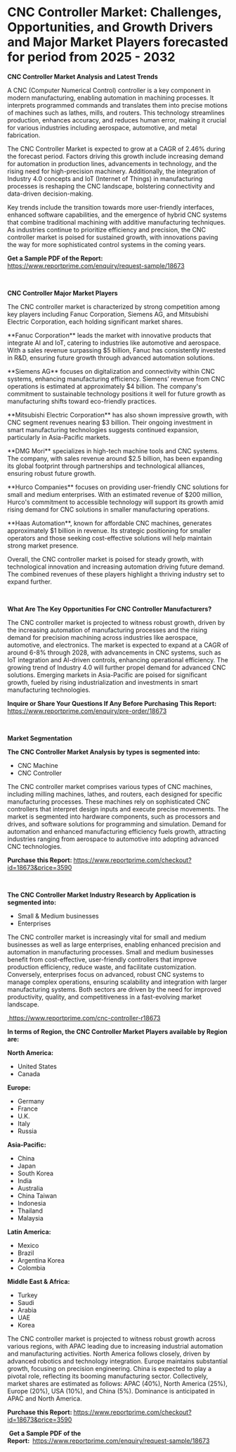 <p><h1>CNC Controller Market: Challenges, Opportunities, and Growth Drivers and Major Market Players forecasted for period from 2025 - 2032</h1></p><p><strong>CNC Controller Market Analysis and Latest Trends</strong></p>
<p><p>A CNC (Computer Numerical Control) controller is a key component in modern manufacturing, enabling automation in machining processes. It interprets programmed commands and translates them into precise motions of machines such as lathes, mills, and routers. This technology streamlines production, enhances accuracy, and reduces human error, making it crucial for various industries including aerospace, automotive, and metal fabrication.</p><p>The CNC Controller Market is expected to grow at a CAGR of 2.46% during the forecast period. Factors driving this growth include increasing demand for automation in production lines, advancements in technology, and the rising need for high-precision machinery. Additionally, the integration of Industry 4.0 concepts and IoT (Internet of Things) in manufacturing processes is reshaping the CNC landscape, bolstering connectivity and data-driven decision-making.</p><p>Key trends include the transition towards more user-friendly interfaces, enhanced software capabilities, and the emergence of hybrid CNC systems that combine traditional machining with additive manufacturing techniques. As industries continue to prioritize efficiency and precision, the CNC controller market is poised for sustained growth, with innovations paving the way for more sophisticated control systems in the coming years.</p></p>
<p><strong>Get a Sample PDF of the Report:&nbsp;</strong> <a href="https://www.reportprime.com/enquiry/request-sample/18673?utm_campaign=4440&utm_medium=2&utm_source=Github&utm_content=ia&utm_term=18052025&utm_id=cnc-controller">https://www.reportprime.com/enquiry/request-sample/18673</a></p>
<p>&nbsp;</p>
<p><strong>CNC Controller Major Market Players</strong></p>
<p><p>The CNC controller market is characterized by strong competition among key players including Fanuc Corporation, Siemens AG, and Mitsubishi Electric Corporation, each holding significant market shares.</p><p>**Fanuc Corporation** leads the market with innovative products that integrate AI and IoT, catering to industries like automotive and aerospace. With a sales revenue surpassing $5 billion, Fanuc has consistently invested in R&D, ensuring future growth through advanced automation solutions.</p><p>**Siemens AG** focuses on digitalization and connectivity within CNC systems, enhancing manufacturing efficiency. Siemens’ revenue from CNC operations is estimated at approximately $4 billion. The company's commitment to sustainable technology positions it well for future growth as manufacturing shifts toward eco-friendly practices.</p><p>**Mitsubishi Electric Corporation** has also shown impressive growth, with CNC segment revenues nearing $3 billion. Their ongoing investment in smart manufacturing technologies suggests continued expansion, particularly in Asia-Pacific markets.</p><p>**DMG Mori** specializes in high-tech machine tools and CNC systems. The company, with sales revenue around $2.5 billion, has been expanding its global footprint through partnerships and technological alliances, ensuring robust future growth.</p><p>**Hurco Companies** focuses on providing user-friendly CNC solutions for small and medium enterprises. With an estimated revenue of $200 million, Hurco's commitment to accessible technology will support its growth amid rising demand for CNC solutions in smaller manufacturing operations.</p><p>**Haas Automation**, known for affordable CNC machines, generates approximately $1 billion in revenue. Its strategic positioning for smaller operators and those seeking cost-effective solutions will help maintain strong market presence.</p><p>Overall, the CNC controller market is poised for steady growth, with technological innovation and increasing automation driving future demand. The combined revenues of these players highlight a thriving industry set to expand further.</p></p>
<p>&nbsp;</p>
<p><strong>What Are The Key Opportunities For CNC Controller Manufacturers?</strong></p>
<p><p>The CNC controller market is projected to witness robust growth, driven by the increasing automation of manufacturing processes and the rising demand for precision machining across industries like aerospace, automotive, and electronics. The market is expected to expand at a CAGR of around 6-8% through 2028, with advancements in CNC systems, such as IoT integration and AI-driven controls, enhancing operational efficiency. The growing trend of Industry 4.0 will further propel demand for advanced CNC solutions. Emerging markets in Asia-Pacific are poised for significant growth, fueled by rising industrialization and investments in smart manufacturing technologies.</p></p>
<p><strong>Inquire or Share Your Questions If Any Before Purchasing This Report:</strong> <a href="https://www.reportprime.com/enquiry/pre-order/18673?utm_campaign=4440&utm_medium=2&utm_source=Github&utm_content=ia&utm_term=18052025&utm_id=cnc-controller">https://www.reportprime.com/enquiry/pre-order/18673</a></p>
<p>&nbsp;</p>
<p><strong>Market Segmentation</strong></p>
<p><strong>The CNC Controller Market Analysis by types is segmented into:</strong></p>
<p><ul><li>CNC Machine</li><li>CNC Controller</li></ul></p>
<p><p>The CNC controller market comprises various types of CNC machines, including milling machines, lathes, and routers, each designed for specific manufacturing processes. These machines rely on sophisticated CNC controllers that interpret design inputs and execute precise movements. The market is segmented into hardware components, such as processors and drives, and software solutions for programming and simulation. Demand for automation and enhanced manufacturing efficiency fuels growth, attracting industries ranging from aerospace to automotive into adopting advanced CNC technologies.</p></p>
<p><strong>Purchase this Report:&nbsp;</strong><a href="https://www.reportprime.com/checkout?id=18673&price=3590&utm_campaign=4440&utm_medium=2&utm_source=Github&utm_content=ia&utm_term=18052025&utm_id=cnc-controller">https://www.reportprime.com/checkout?id=18673&price=3590</a></p>
<p>&nbsp;</p>
<p><strong>The CNC Controller Market Industry Research by Application is segmented into:</strong></p>
<p><ul><li>Small & Medium businesses</li><li>Enterprises</li></ul></p>
<p><p>The CNC controller market is increasingly vital for small and medium businesses as well as large enterprises, enabling enhanced precision and automation in manufacturing processes. Small and medium businesses benefit from cost-effective, user-friendly controllers that improve production efficiency, reduce waste, and facilitate customization. Conversely, enterprises focus on advanced, robust CNC systems to manage complex operations, ensuring scalability and integration with larger manufacturing systems. Both sectors are driven by the need for improved productivity, quality, and competitiveness in a fast-evolving market landscape.</p></p>
<p><a href="https://www.reportprime.com/cnc-controller-r18673?utm_campaign=4440&utm_medium=2&utm_source=Github&utm_content=ia&utm_term=18052025&utm_id=cnc-controller">&nbsp;https://www.reportprime.com/cnc-controller-r18673</a></p>
<p><strong>In terms of Region, the CNC Controller Market Players available by Region are:</strong></p>
<p>
    <p> <strong> North America: </strong>
        <ul>
            <li>United States</li>
            <li>Canada</li>
        </ul>
        </p> 
    <p> <strong> Europe: </strong>
        <ul>
            <li>Germany</li>
            <li>France</li>
            <li>U.K.</li>
            <li>Italy</li>
            <li>Russia</li>
        </ul>
        </p> 
    <p> <strong> Asia-Pacific: </strong>
        <ul>
            <li>China</li>
            <li>Japan</li>
            <li>South Korea</li>
            <li>India</li>
            <li>Australia</li>
            <li>China Taiwan</li>
            <li>Indonesia</li>
            <li>Thailand</li>
            <li>Malaysia</li>
        </ul>
        </p> 
    <p> <strong> Latin America: </strong>
        <ul>
            <li>Mexico</li>
            <li>Brazil</li>
            <li>Argentina Korea</li>
            <li>Colombia</li>
        </ul>
        </p> 
    <p> <strong> Middle East & Africa: </strong>
        <ul>
            <li>Turkey</li>
            <li>Saudi</li>
            <li>Arabia</li>
            <li>UAE</li>
            <li>Korea</li>
        </ul>
    </p>
    </p>
<p><p>The CNC controller market is projected to witness robust growth across various regions, with APAC leading due to increasing industrial automation and manufacturing activities. North America follows closely, driven by advanced robotics and technology integration. Europe maintains substantial growth, focusing on precision engineering. China is expected to play a pivotal role, reflecting its booming manufacturing sector. Collectively, market shares are estimated as follows: APAC (40%), North America (25%), Europe (20%), USA (10%), and China (5%). Dominance is anticipated in APAC and North America.</p></p>
<p><strong>Purchase this Report: </strong><a href="https://www.reportprime.com/checkout?id=18673&price=3590&utm_campaign=4440&utm_medium=2&utm_source=Github&utm_content=ia&utm_term=18052025&utm_id=cnc-controller">https://www.reportprime.com/checkout?id=18673&price=3590</a></p>
<p>&nbsp;<strong>Get a Sample PDF of the Report:&nbsp;&nbsp;</strong><a href="https://www.reportprime.com/enquiry/request-sample/18673?utm_campaign=4440&utm_medium=2&utm_source=Github&utm_content=ia&utm_term=18052025&utm_id=cnc-controller">https://www.reportprime.com/enquiry/request-sample/18673</a></p>
<p><strong></strong></p>
<p><p></p><p></p><p></p></p>